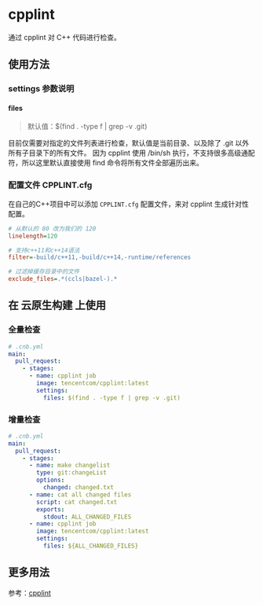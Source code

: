 # cpplint

通过 cpplint 对 C++ 代码进行检查。

## 使用方法

### settings 参数说明

#### files

> 默认值：$(find . -type f | grep -v .git)

目前仅需要对指定的文件列表进行检查，默认值是当前目录、以及除了 .git 以外所有子目录下的所有文件。
因为 cpplint 使用 /bin/sh 执行，不支持很多高级通配符，所以这里默认直接使用 find 命令将所有文件全部遍历出来。

### 配置文件 CPPLINT.cfg

在自己的C++项目中可以添加 `CPPLINT.cfg` 配置文件，来对 cpplint 生成针对性配置。

```cfg
# 从默认的 80 改为我们的 120
linelength=120

# 支持c++11和c++14语法
filter=-build/c++11,-build/c++14,-runtime/references

# 过滤掉缓存目录中的文件
exclude_files=.*(ccls|bazel-).*
```

## 在 云原生构建 上使用

### 全量检查

```yaml
# .cnb.yml
main:
  pull_request:
    - stages:
      - name: cpplint job
        image: tencentcom/cpplint:latest
        settings:
          files: $(find . -type f | grep -v .git)
```

### 增量检查

```yaml
# .cnb.yml
main:
  pull_request:
    - stages:
      - name: make changelist
        type: git:changeList
        options:
          changed: changed.txt
      - name: cat all changed files
        script: cat changed.txt
        exports:
          stdout: ALL_CHANGED_FILES
      - name: cpplint job
        image: tencentcom/cpplint:latest
        settings:
          files: ${ALL_CHANGED_FILES}
```

## 更多用法

参考：[cpplint](https://github.com/cpplint/cpplint)
